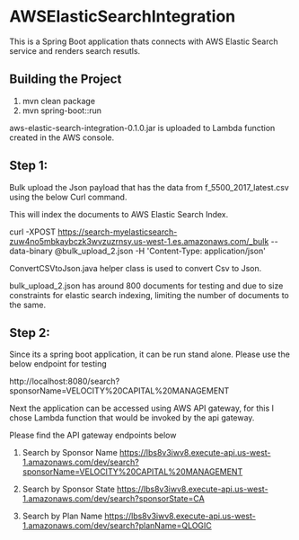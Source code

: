 # AWSElasticSearchIntegration

This is a Spring Boot application thats connects with AWS Elastic Search service and renders search resutls.

Building the Project
-----------------------

1) mvn clean package
2) mvn spring-boot::run

 aws-elastic-search-integration-0.1.0.jar is uploaded to Lambda function created in the AWS console.

Step 1:
--------
Bulk upload the Json payload that has the data from f_5500_2017_latest.csv using the below Curl command. 

This will index the documents to AWS Elastic Search Index.

curl -XPOST https://search-myelasticsearch-zuw4no5mbkaybczk3wvzuzrnsy.us-west-1.es.amazonaws.com/_bulk --data-binary @bulk_upload_2.json -H 'Content-Type: application/json'

ConvertCSVtoJson.java helper class is used to convert Csv to Json.

bulk_upload_2.json has around 800 documents for testing and due to size constraints for elastic search indexing,
limiting the number of documents to the same.

Step 2:
--------
Since its a spring boot application, it can be run stand alone. Please use the below endpoint for testing

http://localhost:8080/search?sponsorName=VELOCITY%20CAPITAL%20MANAGEMENT

Next the application can be accessed using AWS API gateway, for this I chose Lambda function that would be invoked by the api gateway.

Please find the API gateway endpoints below

1) Search by Sponsor Name
https://lbs8v3iwv8.execute-api.us-west-1.amazonaws.com/dev/search?sponsorName=VELOCITY%20CAPITAL%20MANAGEMENT

2) Search by Sponsor State
https://lbs8v3iwv8.execute-api.us-west-1.amazonaws.com/dev/search?sponsorState=CA

3) Search by Plan Name
https://lbs8v3iwv8.execute-api.us-west-1.amazonaws.com/dev/search?planName=QLOGIC